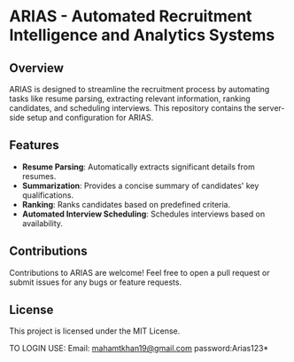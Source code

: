
# ARIAS - Automated Recruitment Intelligence and Analytics Systems

## Overview

ARIAS is designed to streamline the recruitment process by automating tasks like resume parsing, extracting relevant information, ranking candidates, and scheduling interviews. This repository contains the server-side setup and configuration for ARIAS.

## Features

- **Resume Parsing**: Automatically extracts significant details from resumes.
- **Summarization**: Provides a concise summary of candidates' key qualifications.
- **Ranking**: Ranks candidates based on predefined criteria.
- **Automated Interview Scheduling**: Schedules interviews based on availability.

## Contributions

Contributions to ARIAS are welcome! Feel free to open a pull request or submit issues for any bugs or feature requests.

## License

This project is licensed under the MIT License.

TO LOGIN USE:
Email: mahamtkhan19@gmail.com
password:Arias123*
